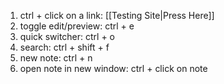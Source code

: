1.  ctrl + click on a link: [[Testing Site|Press Here]]
2. toggle edit/preview: ctrl + e
3. quick switcher: ctrl + o
4. search: ctrl + shift + f
5. new note: ctrl + n
6.  open note in new window: ctrl + click on note